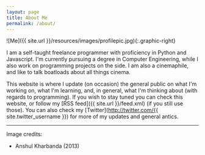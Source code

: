 ```yaml
---
layout: page
title: About Me
permalink: /about/
---
```


![Me]({{ site.url }}/resources/images/profilepic.jpg){:.graphic-right}

I am a self-taught freelance programmer with proficiency in Python and Javascript. I'm currently pursuing a degree in Computer Engineering, while I also work on programming projects on the side. I am also a cinemaphile, and like to talk boatloads about all things cinema.

This website is where I update (on occasion) the general public on what I'm working on, what I'm learning, and, in general, what I'm thinking about (with regards to programming). If you wish to stay tuned you can check this website, or follow my [RSS feed]({{ site.url }}/feed.xml) (if you still use those). You can also check my [Twitter](http://twitter.com/{{ site.twitter_username }}) for more of my updates and general antics.

---
Image credits:

- Anshul Kharbanda (2013)
